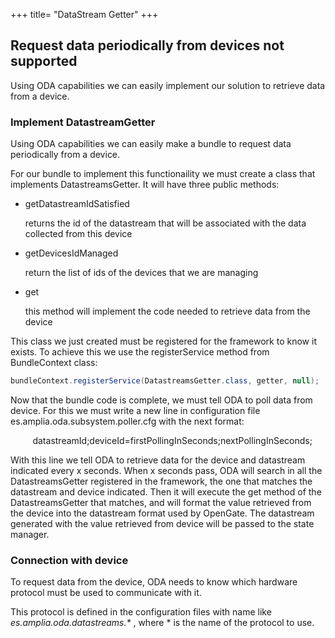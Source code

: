 +++
title= "DataStream Getter"
+++

## Request data periodically from devices not supported

Using ODA capabilities we can easily implement our solution to retrieve data from a device.

### Implement DatastreamGetter

Using ODA capabilities we can easily make a bundle to request data periodically from a device.

For our bundle to implement this functionaility we must create a class that implements DatastreamsGetter. It will have three public methods:

* getDatastreamIdSatisfied

    returns the id of the datastream that will be associated with the data collected from this device

* getDevicesIdManaged

    return the list of ids of the devices that we are managing

* get

    this method will implement the code needed to retrieve data from the device

This class we just created must be registered for the framework to know it exists. To achieve this we use the registerService method from BundleContext class:

```java
bundleContext.registerService(DatastreamsGetter.class, getter, null);
```

Now that the bundle code is complete, we must tell ODA to poll data from device. For this we must write a new line in configuration file es.amplia.oda.subsystem.poller.cfg with the next format:

&nbsp;&nbsp;&nbsp;&nbsp;&nbsp;&nbsp;&nbsp;&nbsp;
    datastreamId;deviceId=firstPollingInSeconds;nextPollingInSeconds;

With this line we tell ODA to retrieve data for the device and datastream indicated every x seconds.
When x seconds pass, ODA will search in all the DatastreamsGetter registered in the framework, the one that matches the datastream and device indicated. Then it will execute the get method of the DatastreamsGetter that matches, and will format the value retrieved from the device into the datastream format used by OpenGate.
The datastream generated with the value retrieved from device will be passed to the state manager.

### Connection with device

To request data from the device, ODA needs to know which hardware protocol must be used to communicate with it.

This protocol is defined in the configuration files with name like _es.amplia.oda.datastreams.*_ , where * is the name of the protocol to use.
